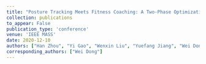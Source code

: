 ```yaml
---
title: "Posture Tracking Meets Fitness Coaching: A Two-Phase Optimization Approach with Wearable Devices"
collection: publications
to_appear: False
publication_type: 'conference'
venue: 'IEEE MASS'
date: 2020-12-10
authors: ["Han Zhou", "Yi Gao", "Wenxin Liu", "Yuefang Jiang", "Wei Dong"]
corresponding_authors: ["Wei Dong"]
---
```

